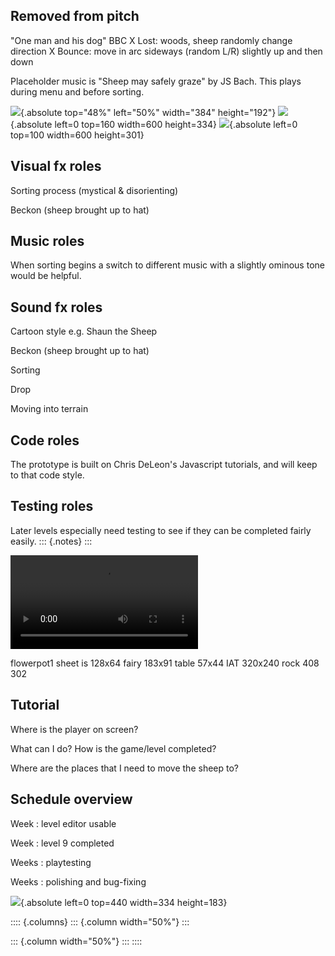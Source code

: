 ## Removed from pitch
"One man and his dog" BBC
X Lost: woods, sheep randomly change direction
X Bounce: move in arc sideways (random L/R) slightly up and then down

Placeholder music is "Sheep may safely graze" by JS Bach. This plays during menu and before sorting. 

![](img/flowerpot1.png){.absolute top="48%" left="50%" width="384" height="192"}
![](GIF/OotH-toPen-ez-optimized.gif){.absolute left=0 top=160 width=600 height=334}
![](GIF/scatter-8s-ez-opt-crop.gif){.absolute left=0 top=100 width=600 height=301}



## Visual fx roles

Sorting process (mystical & disorienting)

Beckon (sheep brought up to hat)

## Music roles

When sorting begins a switch to different music with a slightly ominous tone would be helpful.

## Sound fx roles

Cartoon style e.g. Shaun the Sheep

Beckon (sheep brought up to hat)

Sorting

Drop

Moving into terrain

## Code roles

The prototype is built on Chris DeLeon's Javascript tutorials, and will keep to that code style.

## Testing roles

Later levels especially need testing to see if they can be completed fairly easily.
::: {.notes}
:::

<video data-autoplay src="video/OneOfTheHerd_Level_3_Trim.mp4"></video>

flowerpot1 sheet is 128x64  fairy 183x91 table 57x44 
IAT 320x240  rock 408 302

## Tutorial

Where is the player on screen?

What can I do? How is the game/level completed?

Where are the places that I need to move the sheep to?

## Schedule overview

Week : level editor usable

Week : level 9 completed

Weeks : playtesting

Weeks : polishing and bug-fixing

![](GIF/Frogger_Parker_anim_crop_flip.gif){.absolute left=0 top=440 width=334 height=183}

:::: {.columns}
::: {.column width="50%"}
:::

::: {.column width="50%"}
:::
::::
